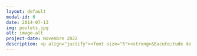 ```yaml
---
layout: default
modal-id: 6
date: 2014-07-13
img: poulets.jpg
alt: image-alt
project-date: Novembre 2022
description: <p align="justify"><font size="5"><strong>&Eacute;tude de march&eacute; pour l'exportation de volailles</strong><br></font><font size="4"><em>Projet r&eacute;alis&eacute; dans le cadre de ma formation Openclassrooms</em><br> <br><strong>Mise en situation</strong><br>Vous travaillez chez &quot;La poule qui chante&quot;, une entreprise fran&ccedil;aise d'agroalimentaire qui souhaite se d&eacute;velopper &agrave; l'international. Votre objectif sera de proposer une premi&egrave;re analyse des groupements de pays que l'on peut cibler pour exporter nos poulets.<br> <br><strong>Donn&eacute;es brutes</strong><br>&middot DisponibiliteAlimentaire_2017.csv site FAO<br>&middot Population_2000_2018.csv site FAO<br>&middot PIB.csv site FAO<br>&middot Ratio_prot_animale.csv site FAO<br>&middot Stabilit&eacute;_politique.csv site FAO<br> <br><strong>&Eacute;tapes</strong><br>&middot Nettoyage des donn&eacute;es<br>&middot Centrage-r&eacute;duction des donn&eacute;es<br>&middot Analyse en composantes principales<br>&middot Clustering (classification ascendante hi&eacute;rarchique et Kmeans)<br> <br><strong>Comp&eacute;tences</strong><br>&middot Explorer des donn&eacute;es pour synth&eacute;tiser des variables<br>&middot Effectuer un clustering simple<br><br></font><font size="5"><a href="https://github.com/Jordan91540/Jordan915402.github.io/blob/master/projet_doc/Etude_marche_preparation_nettoyage_analyse_exploratoire.ipynb" target="_blank">Notebook 1</a><br><a href="https://github.com/Jordan91540/Jordan915402.github.io/blob/master/projet_doc/Etude_marche_clustering_visualisations.ipynb" target="_blank">Notebook 2</a></font></p>
---
```


